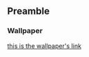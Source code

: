 ## Preamble
### Wallpaper
[this is the wallpaper's link](https://4kwallpapers.com/anime/miyamoto-musashi-15208.html)
